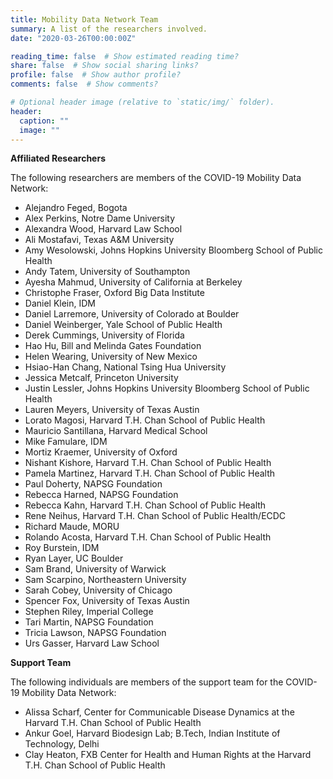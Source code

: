 ```yaml
---
title: Mobility Data Network Team
summary: A list of the researchers involved.
date: "2020-03-26T00:00:00Z"

reading_time: false  # Show estimated reading time?
share: false  # Show social sharing links?
profile: false  # Show author profile?
comments: false  # Show comments?

# Optional header image (relative to `static/img/` folder).
header:
  caption: ""
  image: ""
---
```


**Affiliated Researchers**

The following researchers are members of the COVID-19 Mobility Data Network:

- Alejandro Feged, Bogota
- Alex Perkins, Notre Dame University
- Alexandra Wood, Harvard Law School
- Ali Mostafavi, Texas A&M University
- Amy Wesolowski, Johns Hopkins University Bloomberg School of Public Health
- Andy Tatem, University of Southampton
- Ayesha Mahmud, University of California at Berkeley
- Christophe Fraser, Oxford Big Data Institute
- Daniel Klein, IDM
- Daniel Larremore, University of Colorado at Boulder
- Daniel Weinberger, Yale School of Public Health
- Derek Cummings, University of Florida
- Hao Hu, Bill and Melinda Gates Foundation
- Helen Wearing, University of New Mexico
- Hsiao-Han Chang, National Tsing Hua University
- Jessica Metcalf, Princeton University
- Justin Lessler, Johns Hopkins University Bloomberg School of Public Health
- Lauren Meyers, University of Texas Austin
- Lorato Magosi, Harvard T.H. Chan School of Public Health
- Mauricio Santillana, Harvard Medical School
- Mike Famulare, IDM
- Mortiz Kraemer, University of Oxford
- Nishant Kishore, Harvard T.H. Chan School of Public Health
- Pamela Martinez, Harvard T.H. Chan School of Public Health
- Paul Doherty, NAPSG Foundation
- Rebecca Harned, NAPSG Foundation
- Rebecca Kahn, Harvard T.H. Chan School of Public Health
- Rene Neihus, Harvard T.H. Chan School of Public Health/ECDC
- Richard Maude, MORU
- Rolando Acosta, Harvard T.H. Chan School of Public Health
- Roy Burstein, IDM
- Ryan Layer, UC Boulder
- Sam Brand, University of Warwick
- Sam Scarpino, Northeastern University
- Sarah Cobey, University of Chicago
- Spencer Fox, University of Texas Austin
- Stephen Riley, Imperial College
- Tari Martin, NAPSG Foundation
- Tricia Lawson, NAPSG Foundation
- Urs Gasser, Harvard Law School

**Support Team**

The following individuals are members of the support team for the COVID-19 Mobility Data Network:

- Alissa Scharf, Center for Communicable Disease Dynamics at the Harvard T.H. Chan School of Public Health
- Ankur Goel, Harvard Biodesign Lab; B.Tech, Indian Institute of Technology, Delhi
- Clay Heaton, FXB Center for Health and Human Rights at the Harvard T.H. Chan School of Public Health
